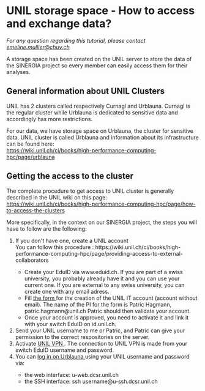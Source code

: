 

# UNIL storage space - How to access and exchange data?

<i> For any question regarding this tutorial, please contact emeline.mullier@chuv.ch </i>


A storage space has been created on the UNIL server to store the data of the SINERGIA project so every member can easily access them for their analyses.


## General information about UNIL Clusters
UNIL has 2 clusters called respectively Curnagl and Urblauna. 
Curnagl is the regular cluster while Urblauna is dedicated to sensitive data and accordingly has more restrictions.

For our data, we have storage space on Urblauna, the cluster for sensitive data.
UNIL cluster is called Urblauna and information about its infrastructure can be found here:  
https://wiki.unil.ch/ci/books/high-performance-computing-hpc/page/urblauna



## Getting the access to the cluster
The complete procedure to get access to UNIL cluster is generally described in the UNIL wiki on this page:  
https://wiki.unil.ch/ci/books/high-performance-computing-hpc/page/how-to-access-the-clusters

More specifically, in the context on our SINERGIA project, the steps you will have to follow are the following:
<ol>
  <li> If you don't have one, create a UNIL account </li>
  You can follow this procedure : https://wiki.unil.ch/ci/books/high-performance-computing-hpc/page/providing-access-to-external-collaborators
  <ul>
    <li> Create your EduID via www.eduid.ch. If you are part of a swiss university, you probably already have it and you can use your current one. If you are external to any swiss university, you can create one with any email adress. </li>
    <li> Fill <a href="https://wayf.switch.ch/SWITCHaai/WAYF?entityID=https%3A%2F%2Fprdlamp2.unil.ch%2Fshibboleth&return=https%3A%2F%2Fwww2.unil.ch%2FShibboleth.sso%2FLogin%3FSAMLDS%3D1%26target%3Dss%253Amem%253A7f5a2e2091957a748dac804d49fef21f75beae737de1717e0876f6abde37ce30"> the form </a> for the creation of the UNIL IT account (account without email). The name of the PI for the form is Patric Hagmann, patric.hagmann@unil.ch 
Patric should then validate your account. </li>
    <li>Once your account is approved, you need to activate it and link it with your switch EduID on id.unil.ch.</li>
  </ul>
  <li>  Send your UNIL username to me or Patric, and Patric can give your permission to the correct respositories on the server.</li>
  <li>  Activate <a href="https://www.unil.ch/ci/fr/home/menuinst/catalogue-de-services/reseau-et-telephonie/acces-hors-campus-vpn/documentation.html"> UNIL VPN </a>. The connection to UNIL VPN is made from your switch EduID username and password. </li>
    <li> You  can  <a href="https://wiki.unil.ch/ci/books/high-performance-computing-hpc/page/urblauna-access-and-data-transfer"> log in on Urblauna </a> using your UNIL username and password via: </li>
  <ul>
  <li>the web interface: u-web.dcsr.unil.ch </li>
  <li>the SSH interface: ssh username@u-ssh.dcsr.unil.ch  </li>
</ul>
  
</ol>

